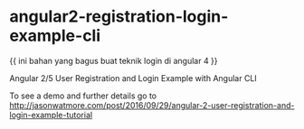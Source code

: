 # angular2-registration-login-example-cli

{{ ini bahan yang bagus buat teknik login di angular 4 }}

Angular 2/5 User Registration and Login Example with Angular CLI

To see a demo and further details go to http://jasonwatmore.com/post/2016/09/29/angular-2-user-registration-and-login-example-tutorial

